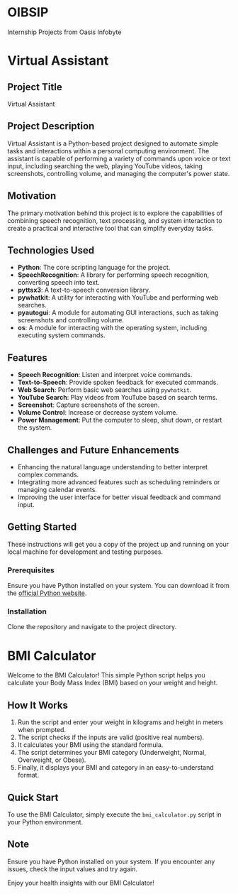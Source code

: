 # OIBSIP
 Internship Projects from Oasis Infobyte



# Virtual Assistant

## Project Title
Virtual Assistant

## Project Description
Virtual Assistant is a Python-based project designed to automate simple tasks and interactions within a personal computing environment. The assistant is capable of performing a variety of commands upon voice or text input, including searching the web, playing YouTube videos, taking screenshots, controlling volume, and managing the computer's power state.

## Motivation
The primary motivation behind this project is to explore the capabilities of combining speech recognition, text processing, and system interaction to create a practical and interactive tool that can simplify everyday tasks.

## Technologies Used
- **Python**: The core scripting language for the project.
- **SpeechRecognition**: A library for performing speech recognition, converting speech into text.
- **pyttsx3**: A text-to-speech conversion library.
- **pywhatkit**: A utility for interacting with YouTube and performing web searches.
- **pyautogui**: A module for automating GUI interactions, such as taking screenshots and controlling volume.
- **os**: A module for interacting with the operating system, including executing system commands.

## Features
- **Speech Recognition**: Listen and interpret voice commands.
- **Text-to-Speech**: Provide spoken feedback for executed commands.
- **Web Search**: Perform basic web searches using `pywhatkit`.
- **YouTube Search**: Play videos from YouTube based on search terms.
- **Screenshot**: Capture screenshots of the screen.
- **Volume Control**: Increase or decrease system volume.
- **Power Management**: Put the computer to sleep, shut down, or restart the system.

## Challenges and Future Enhancements
- Enhancing the natural language understanding to better interpret complex commands.
- Integrating more advanced features such as scheduling reminders or managing calendar events.
- Improving the user interface for better visual feedback and command input.

## Getting Started
These instructions will get you a copy of the project up and running on your local machine for development and testing purposes.

### Prerequisites
Ensure you have Python installed on your system. You can download it from the [official Python website](https://www.python.org/).

### Installation
Clone the repository and navigate to the project directory.



# BMI Calculator

Welcome to the BMI Calculator! This simple Python script helps you calculate your Body Mass Index (BMI) based on your weight and height.

## How It Works

1. Run the script and enter your weight in kilograms and height in meters when prompted.
2. The script checks if the inputs are valid (positive real numbers).
3. It calculates your BMI using the standard formula.
4. The script determines your BMI category (Underweight, Normal, Overweight, or Obese).
5. Finally, it displays your BMI and category in an easy-to-understand format.

## Quick Start

To use the BMI Calculator, simply execute the `bmi_calculator.py` script in your Python environment.

## Note

Ensure you have Python installed on your system. If you encounter any issues, check the input values and try again.

Enjoy your health insights with our BMI Calculator!